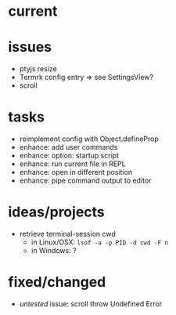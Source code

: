 # current

# issues
* ptyjs resize
* Termrk config entry => see SettingsView?
* scroll

# tasks
* reimplement config with Object.defineProp
* enhance: add user commands
* enhance: option: startup script
* enhance: run current file in REPL
* enhance: open in different position
* enhance: pipe command output to editor

# ideas/projects
* retrieve terminal-session cwd
  - in Linux/OSX: `lsof -a -p PID -d cwd -F n`
  - in Windows: ?


# fixed/changed
* *untested* issue: scroll throw Undefined Error
